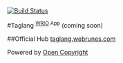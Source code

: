 [![Build Status](https://travis-ci.org/webRunes/Taglang-WRIO-App.svg?branch=master)](https://travis-ci.org/webRunes/Taglang-WRIO-App)

#Taglang <sup>[WRIO](http://wrioos.com) App</sup>
(coming soon)

##Official Hub
[taglang.webrunes.com](http://taglang.wrioos.com)

Powered by [Open Copyright](http://opencopyright.webrunes.com)
